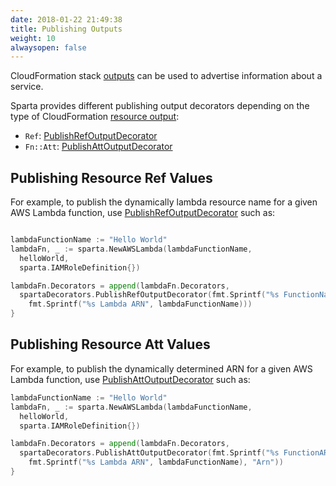 ```yaml
---
date: 2018-01-22 21:49:38
title: Publishing Outputs
weight: 10
alwaysopen: false
---
```


CloudFormation stack [outputs](https://docs.aws.amazon.com/AWSCloudFormation/latest/UserGuide/outputs-section-structure.html) can be used to advertise information about a service.

Sparta provides different publishing output decorators depending on the type of CloudFormation [resource output](https://docs.aws.amazon.com/AWSCloudFormation/latest/UserGuide/walkthrough-crossstackref.html):

- `Ref`: [PublishRefOutputDecorator](https://godoc.org/github.com/mweagle/Sparta/decorator#PublishRefOutputDecorator)
- `Fn::Att`: [PublishAttOutputDecorator](https://godoc.org/github.com/mweagle/Sparta/decorator#PublishAttOutputDecorator)

## Publishing Resource Ref Values

For example, to publish the dynamically lambda resource name for a given AWS Lambda function, use
[PublishRefOutputDecorator](https://godoc.org/github.com/mweagle/Sparta/decorator#PublishRefOutputDecorator)
such as:

```go

lambdaFunctionName := "Hello World"
lambdaFn, _ := sparta.NewAWSLambda(lambdaFunctionName,
  helloWorld,
  sparta.IAMRoleDefinition{})

lambdaFn.Decorators = append(lambdaFn.Decorators,
  spartaDecorators.PublishRefOutputDecorator(fmt.Sprintf("%s FunctionName", lambdaFunctionName),
    fmt.Sprintf("%s Lambda ARN", lambdaFunctionName)))
}
```


## Publishing Resource Att Values

For example, to publish the dynamically determined ARN for a given AWS Lambda function, use
[PublishAttOutputDecorator](https://godoc.org/github.com/mweagle/Sparta/decorator#PublishAttOutputDecorator)
such as:

```go
lambdaFunctionName := "Hello World"
lambdaFn, _ := sparta.NewAWSLambda(lambdaFunctionName,
  helloWorld,
  sparta.IAMRoleDefinition{})

lambdaFn.Decorators = append(lambdaFn.Decorators,
  spartaDecorators.PublishAttOutputDecorator(fmt.Sprintf("%s FunctionARN", lambdaFunctionName),
    fmt.Sprintf("%s Lambda ARN", lambdaFunctionName), "Arn"))
}
```